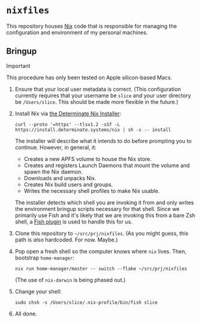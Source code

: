 # `nixfiles`

This repository houses [Nix] code that is responsible for managing the
configuration and environment of my personal machines.

[nix]: https://nixos.org

## Bringup

> [!IMPORTANT]
> This procedure has only been tested on Apple silicon-based Macs.

1. Ensure that your local user metadata is correct. (This configuration
   currently requires that your username be `slice` and your user directory be
   `/Users/slice`. This should be made more flexible in the future.)

1. Install Nix via [the Determinate Nix Installer](https://determinate.systems/posts/determinate-nix-installer):

   ```
   curl --proto '=https' --tlsv1.2 -sSf -L https://install.determinate.systems/nix | sh -s -- install
   ```

   The installer will describe what it intends to do before prompting you to
   continue. However, in general, it:

   - Creates a new APFS volume to house the Nix store.
   - Creates and registers Launch Daemons that mount the volume and spawn the Nix daemon.
   - Downloads and unpacks Nix.
   - Creates Nix build users and groups.
   - Writes the necessary shell profiles to make Nix usable.

   The installer detects which shell you are invoking it from and only writes
   the environment bringup scripts necessary for that shell. Since we primarily
   use Fish and it's likely that we are invoking this from a bare Zsh shell, a
   [Fish plugin](https://github.com/lilyball/nix-env.fish) is used to handle
   this for us.

1. Clone this repository to `~/src/prj/nixfiles`. (As you might guess, this
   path is _also_ hardcoded. For now. Maybe.)

1. Pop open a fresh shell so the computer knows where `nix` lives. Then,
   bootstrap `home-manager`:

   ```
   nix run home-manager/master -- switch --flake ~/src/prj/nixfiles
   ```

   (The use of `nix-darwin` is being phased out.)

1. Change your shell:

   ```
   sudo chsh -s /Users/slice/.nix-profile/bin/fish slice
   ```

1. All done.

